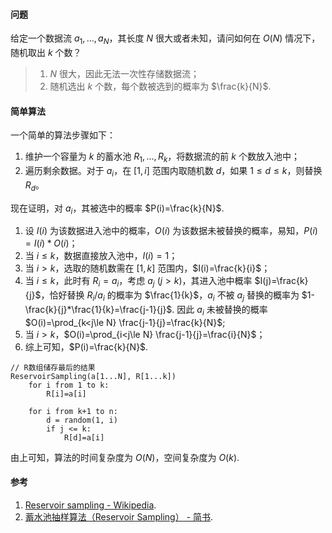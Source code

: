 #### 问题

给定一个数据流 $a_1,...,a_N$，其长度 $N$ 很大或者未知，请问如何在 $O(N)$ 情况下，随机取出 $k$ 个数？

> 1. *N* 很大，因此无法一次性存储数据流；
> 2. 随机选出 $k$ 个数，每个数被选到的概率为 $\frac{k}{N}$.

#### 简单算法

一个简单的算法步骤如下：

1. 维护一个容量为 $k$ 的蓄水池 $R_1,...,R_k$，将数据流的前 $k$ 个数放入池中；
2. 遍历剩余数据。对于 $a_i$，在 $[1,i]$ 范围内取随机数 $d$，如果 $1\le d\le k$，则替换 $R_d$。

现在证明，对 $a_i$，其被选中的概率 $P(i)=\frac{k}{N}$.

1. 设 $I(i)$ 为该数据进入池中的概率，$O(i)$ 为该数据未被替换的概率，易知，$P(i)=I(i)*O(i)$；
2. 当 $i\le k$，数据直接放入池中，$I(i)=1$；
3. 当 $i>k$，选取的随机数需在 $[1,k]$ 范围内，$I(i)=\frac{k}{i}$；
4. 当 $i\le k$，此时有 $R_i=a_i$，考虑 $a_j\ (j>k)$，其进入池中概率 $I(j)=\frac{k}{j}$，恰好替换 $R_i/a_i$ 的概率为 $\frac{1}{k}$，$a_i$ 不被 $a_j$
   替换的概率为 $1-\frac{k}{j}*\frac{1}{k}=\frac{j-1}{j}$. 因此 $a_i$ 未被替换的概率 $O(i)=\prod_{k<j\le N} \frac{j-1}{j}=\frac{k}{N}$;
5. 当 $i>k$，$O(i)=\prod_{i<j\le N} \frac{j-1}{j}=\frac{i}{N}$；
6. 综上可知，$P(i)=\frac{k}{N}$.

```
// R数组储存最后的结果
ReservoirSampling(a[1...N], R[1...k])
	for i from 1 to k:
		R[i]=a[i]
	
	for i from k+1 to n:
		d = random(1, i)
		if j <= k:
			R[d]=a[i]
```

由上可知，算法的时间复杂度为 $O(N)$，空间复杂度为 $O(k)$.

#### 参考

1. [Reservoir sampling - Wikipedia](https://en.wikipedia.org/wiki/Reservoir_sampling).
2. [蓄水池抽样算法（Reservoir Sampling） - 简书](https://www.jianshu.com/p/7a9ea6ece2af).

